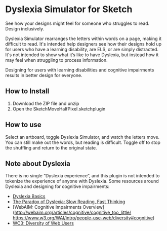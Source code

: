 # Dyslexia Simulator for Sketch
See how your designs might feel for someone who struggles to read. Design inclusively.

Dyslexia Simulator rearranges the letters within words on a page, making it difficult to read. It's intended help designers see how their designs hold up for users who have a learning disability, are ELS, or are simply distracted. It's not intended to show what it’s like to have Dyslexia, but instead how it may feel when struggling to process information. 

Designing for users with learning disabilities and cognitive impairments results in better design for everyone. 

## How to Install
1. Download the ZIP file and unzip
2. Open the SketchMoveHalfPixel.sketchplugin

## How to use
Select an artboard, toggle Dyslexia Simulator, and watch the letters move. You can still make out the words, but reading is difficult. Toggle off to stop the shuffling and return to the original state.

## Note about Dyslexia
There is no single “Dyslexia experience”, and this plugin is not intended to tokenize the experience of anyone with Dyslexia. 
Some resources around Dyslexia and designing for cognitive impairments:

- [Dyslexia Basics](https://dyslexiaida.org/dyslexia-basics/)
- [The Paradox of Dyslexia: Slow Reading, Fast Thinking](http://www.yalescientific.org/2011/04/the-paradox-of-dyslexia-slow-reading-fast-thinking/)
- [WebAIM: Cognitive Impairments Overview](http://webaim.org/articles/cognitive/cognitive_too_little/
https://www.w3.org/WAI/intro/people-use-web/diversity#cognitive)
- [WC3: Diversity of Web Users](https://www.w3.org/WAI/intro/people-use-web/diversity)

